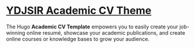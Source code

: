 # [YDJSIR Academic CV Theme](https://github.com/YDJSIR-NJU/ydjsir-nju.github.io)

The Hugo **Academic CV Template** empowers you to easily create your job-winning online resumé, showcase your academic publications, and create online courses or knowledge bases to grow your audience.
